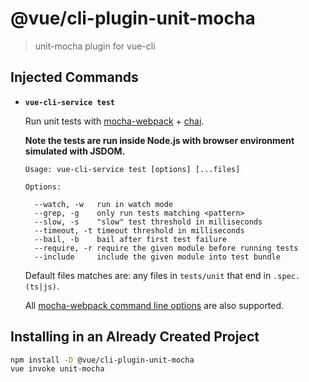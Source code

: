 # @vue/cli-plugin-unit-mocha

> unit-mocha plugin for vue-cli

## Injected Commands

- **`vue-cli-service test`**

  Run unit tests with [mocha-webpack](https://github.com/zinserjan/mocha-webpack) + [chai](http://chaijs.com/).

  **Note the tests are run inside Node.js with browser environment simulated with JSDOM.**

  ```
  Usage: vue-cli-service test [options] [...files]

  Options:

    --watch, -w   run in watch mode
    --grep, -g    only run tests matching <pattern>
    --slow, -s    "slow" test threshold in milliseconds
    --timeout, -t timeout threshold in milliseconds
    --bail, -b    bail after first test failure
    --require, -r require the given module before running tests
    --include     include the given module into test bundle
  ```

  Default files matches are: any files in `tests/unit` that end in `.spec.(ts|js)`.

  All [mocha-webpack command line options](http://zinserjan.github.io/mocha-webpack/docs/installation/cli-usage.html) are also supported.

## Installing in an Already Created Project

``` sh
npm install -D @vue/cli-plugin-unit-mocha
vue invoke unit-mocha
```
